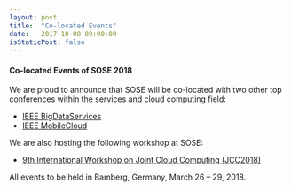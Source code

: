 ```yaml
---
layout: post
title:  "Co-located Events"
date:   2017-10-08 09:00:00
isStaticPost: false
---
```

#### Co-located Events of SOSE 2018

We are proud to announce that SOSE will be co-located with two other top conferences within the services and cloud computing field:

  - <a href="http://big-dataservice.net" target="_blank">IEEE BigDataServices</a>
  - <a href="http://www.mobile-cloud.net/" target="_blank">IEEE MobileCloud</a>

We are also hosting the following workshop at SOSE:

  - <a href="https://jointcloud.github.io/jcc2018/" target="_blank">9th International Workshop on Joint Cloud Computing (JCC2018)</a>

All events to be held in Bamberg, Germany, March 26 – 29, 2018.
